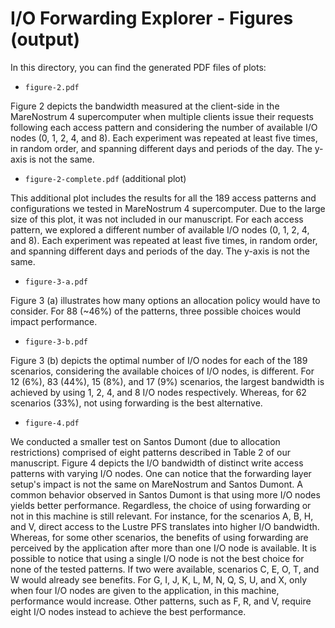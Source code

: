 # I/O Forwarding Explorer - Figures (output)

In this directory, you can find the generated PDF files of plots:

- `figure-2.pdf`

Figure 2 depicts the bandwidth measured at the client-side in the MareNostrum 4 supercomputer when multiple clients issue their requests following each access pattern and considering the number of available I/O nodes (0, 1, 2, 4, and 8). Each experiment was repeated at least five times, in random order, and spanning different days and periods of the day. The y-axis is not the same.

- `figure-2-complete.pdf` (additional plot)

This additional plot includes the results for all the 189 access patterns and configurations we tested in MareNostrum 4 supercomputer. Due to the large size of this plot, it was not included in our manuscript. For each access pattern, we explored a different number of available I/O nodes (0, 1, 2, 4, and 8). Each experiment was repeated at least five times, in random order, and spanning different days and periods of the day. The y-axis is not the same.

- `figure-3-a.pdf`

Figure 3 (a) illustrates how many options an allocation policy would have to consider. For 88 (~46%) of the patterns, three possible choices would impact performance.

- `figure-3-b.pdf`

Figure 3 (b) depicts the optimal number of I/O nodes for each of the 189 scenarios, considering the available choices of I/O nodes, is different. For 12 (6%), 83 (44%), 15 (8%), and 17 (9%) scenarios, the largest bandwidth is achieved by using 1, 2, 4, and 8 I/O nodes respectively. Whereas, for 62 scenarios (33%), not using forwarding is the best alternative.

- `figure-4.pdf`

We conducted a smaller test on Santos Dumont (due to allocation restrictions) comprised of eight patterns described in Table 2 of our manuscript. Figure 4 depicts the I/O bandwidth of distinct write access patterns with varying I/O nodes. One can notice that the forwarding layer setup's impact is not the same on MareNostrum and Santos Dumont. A common behavior observed in Santos Dumont is that using more I/O nodes yields better performance. Regardless, the choice of using forwarding or not in this machine is still relevant. For instance, for the scenarios A, B, H, and V, direct access to the Lustre PFS translates into higher I/O bandwidth. Whereas, for some other scenarios, the benefits of using forwarding are perceived by the application after more than one I/O node is available. It is possible to notice that using a single I/O node is not the best choice for none of the tested patterns. If two were available, scenarios C, E, O, T, and W would already see benefits. For G, I, J, K, L, M, N, Q, S, U, and X, only when four I/O nodes are given to the application, in this machine, performance would increase. Other patterns, such as F, R, and V, require eight I/O nodes instead to achieve the best performance.